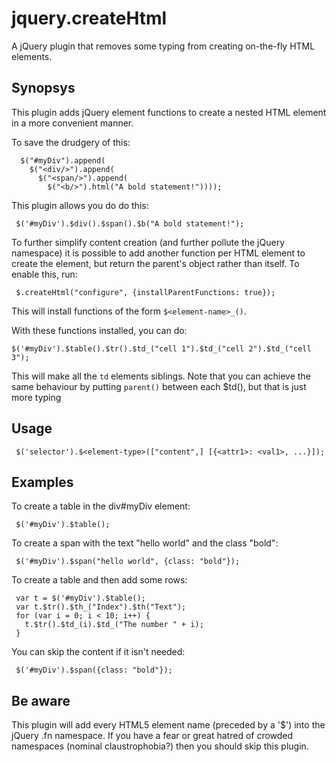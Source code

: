jquery.createHtml
=================

A jQuery plugin that removes some typing from creating on-the-fly HTML elements.

Synopsys
--------

This plugin adds jQuery element functions to create a nested HTML element in a more
convenient manner.

To save the drudgery of this:


      $("#myDiv").append(
        $("<div/>").append(
          $("<span/>").append(
            $("<b/>").html("A bold statement!"))));


This plugin allows you do do this:


     $('#myDiv').$div().$span().$b("A bold statement!");


To further simplify content creation (and further pollute the jQuery namespace) it
is possible to add another function per HTML element to create the element, but
return the parent's object rather than itself. To enable this, run:

     $.createHtml("configure", {installParentFunctions: true});

This will install functions of the form `$<element-name>_()`.

With these functions installed, you can do:

    $('#myDiv').$table().$tr().$td_("cell 1").$td_("cell 2").$td_("cell 3");

This will make all the `td` elements siblings. Note that you can achieve the
same behaviour by putting `parent()` between each $td(), but that is just more typing

Usage
-----

     $('selector').$<element-type>(["content",] [{<attr1>: <val1>, ...}]);


Examples
--------

To create a table in the div#myDiv element:

     $('#myDiv').$table();

To create a span with the text "hello world" and the class "bold":

     $('#myDiv').$span("hello world", {class: "bold"});

To create a table and then add some rows:

     var t = $('#myDiv').$table();
     var t.$tr().$th_("Index").$th("Text");
     for (var i = 0; i < 10; i++) {
       t.$tr().$td_(i).$td_("The number " + i);
     }

You can skip the content if it isn't needed:

     $('#myDiv').$span({class: "bold"});


Be aware
--------

This plugin will add every HTML5 element name (preceded by a '$') into 
the jQuery .fn namespace.  If you have a fear or great hatred of crowded
namespaces (nominal claustrophobia?) then you should skip this plugin.
